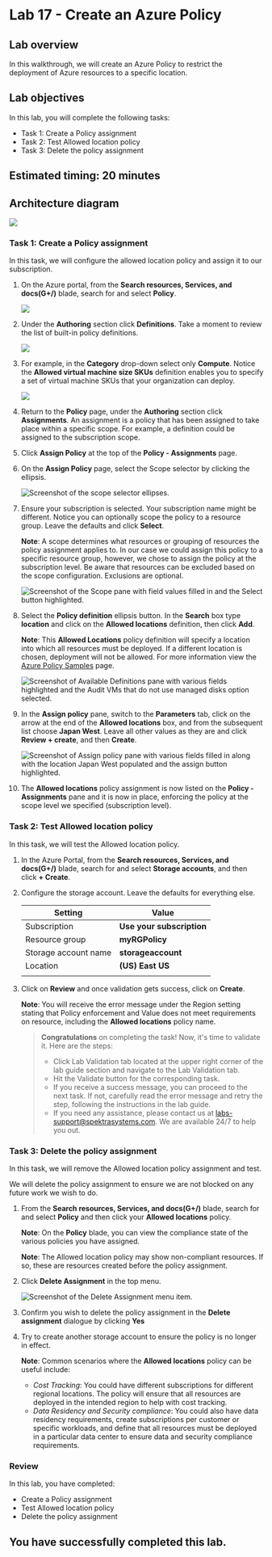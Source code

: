 # Lab 17 - Create an Azure Policy

## Lab overview

In this walkthrough, we will create an Azure Policy to restrict the deployment of Azure resources to a specific location.

## Lab objectives

In this lab, you will complete the following tasks:

+ Task 1: Create a Policy assignment
+ Task 2: Test Allowed location policy
+ Task 3: Delete the policy assignment

## Estimated timing: 20 minutes

## Architecture diagram

![](../images/az900lab17.png)

### Task 1: Create a Policy assignment

In this task, we will configure the allowed location policy and assign it to our subscription. 

1. On the Azure portal, from the **Search resources, Services, and docs(G+/)** blade, search for and select **Policy**.

   ![](../images/lab17-image1.png)
  
1. Under the **Authoring** section click **Definitions**.  Take a moment to review the list of built-in policy definitions.

    ![](../images/lab17-image2.png)

1.  For example, in the **Category** drop-down select only **Compute**. Notice the **Allowed virtual machine size SKUs** definition enables you to specify a set of virtual machine SKUs that your organization can deploy.

    ![](../images/lab17-image3.png)

1. Return to the **Policy** page, under the **Authoring** section click **Assignments**. An assignment is a policy that has been assigned to take place within a specific scope. For example, a definition could be assigned to the subscription scope. 

1. Click **Assign Policy** at the top of the **Policy - Assignments** page.

1. On the **Assign Policy** page, select the Scope selector by clicking the ellipsis.

    ![Screenshot of the scope selector ellipses.](../images/scope.png)

1. Ensure your subscription is selected. Your subscription name might be different. Notice you can optionally scope the policy to a resource group. Leave the defaults and click **Select**. 

    **Note**: A scope determines what resources or grouping of resources the policy assignment applies to. In our case we could assign this policy to a specific resource group, however, we chose to assign the policy at the subscription level. Be aware that resources can be excluded based on the scope configuration. Exclusions are optional.

    ![Screenshot of the Scope pane with field values filled in and the Select button highlighted. ](../images/scope2.png)

1. Select the **Policy definition** ellipsis button. In the **Search** box type **location** and click on the **Allowed locations** definition, then click **Add**.

    **Note**: This **Allowed Locations** policy definition will specify a location into which all resources must be deployed. If a different location is chosen, deployment will not be allowed. For more information view the [Azure Policy Samples](https://docs.microsoft.com/en-us/azure/governance/policy/samples/index) page.

   ![Screenshot of Available Definitions pane with various fields highlighted and the Audit VMs that do not use managed disks option selected.](../images/location.png)

1.  In the **Assign policy** pane, switch to the **Parameters** tab, click on the arrow at the end of the **Allowed locations** box, and from the subsequent list choose **Japan West**. Leave all other values as they are and click **Review + create**, and then **Create**.

    ![Screenshot of Assign policy pane with various fields filled in along with the location Japan West populated and the assign button highlighted.](../images/allowedloc.png)

1. The **Allowed locations** policy assignment is now listed on the **Policy - Assignments** pane and it is now in place, enforcing the policy at the scope level we specified (subscription level).

### Task 2: Test Allowed location policy

In this task, we will test the Allowed location policy. 

1. In the Azure Portal, from the **Search resources, Services, and docs(G+/)** blade, search for and select **Storage accounts**, and then click **+ Create**.

1. Configure the storage account. Leave the defaults for everything else. 

    | Setting | Value | 
    | --- | --- |
    | Subscription | **Use your subscription** |
    | Resource group | **myRGPolicy**  |
    | Storage account name | **storageaccount<inject key="DeploymentID" enableCopy="false"/>** |
    | Location | **(US) East US** |
    | | |

1. Click on **Review** and once validation gets success, click on **Create**.
    
   **Note**: You will receive the error message under the Region setting stating that Policy enforcement and Value does not meet requirements on resource, including the **Allowed locations** policy name.
      
   > **Congratulations** on completing the task! Now, it's time to validate it. Here are the steps:
   > - Click Lab Validation tab located at the upper right corner of the lab guide section and navigate to the Lab Validation tab.
   > - Hit the Validate button for the corresponding task.
   > - If you receive a success message, you can proceed to the next task. If not, carefully read the error message and retry the step, following the instructions in the lab guide.
   > - If you need any assistance, please contact us at labs-support@spektrasystems.com. We are available 24/7 to help you out.

### Task 3: Delete the policy assignment

In this task, we will remove the Allowed location policy assignment and test. 

We will delete the policy assignment to ensure we are not blocked on any future work we wish to do.

1. From the **Search resources, Services, and docs(G+/)** blade, search for and select **Policy** and then click your **Allowed locations** policy.

    **Note**: On the **Policy** blade, you can view the compliance state of the various policies you have assigned.

    **Note**: The Allowed location policy may show non-compliant resources. If so, these are resources created before the policy assignment.

1. Click **Delete Assignment** in the top menu.

   ![Screenshot of the Delete Assignment menu item.](../images/delete.png)

1. Confirm you wish to delete the policy assignment in the **Delete assignment** dialogue by clicking **Yes**

1. Try to create another storage account to ensure the policy is no longer in effect.

    **Note**: Common scenarios where the **Allowed locations** policy can be useful include: 
    - *Cost Tracking*: You could have different subscriptions for different regional locations. The policy will ensure that all resources are deployed in the intended region to help with cost tracking. 
    - *Data Residency and Security compliance*: You could also have data residency requirements, create subscriptions per customer or specific workloads, and define that all resources must be deployed in a particular data center to ensure data and security compliance requirements.

### Review
In this lab, you have completed:
- Create a Policy assignment
- Test Allowed location policy
- Delete the policy assignment
  
## You have successfully completed this lab.
